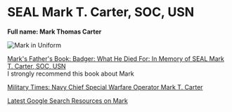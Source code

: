 # SEAL Mark T. Carter, SOC, USN #

**Full name: Mark Thomas Carter**

![Mark in Uniform](https://s3.amazonaws.com/static.militarytimes.com/thefallen/carter_mark_t_lg.jpg)

[Mark's Father's Book:   Badger: What He Died For: In Memory of SEAL Mark T. Carter, SOC, USN](https://www.amazon.com/Badger-What-Died-Memory-Carter/dp/1480941581/)<br>
I strongly recommend this book about Mark

[Military Times: Navy Chief Special Warfare Operator Mark T. Carter](https://thefallen.militarytimes.com/navy-chief-special-warfare-operator-mark-t-carter/3249859)

[Latest Google Search Resources on Mark](https://www.google.com/search?q=navy+seal+mark+thomas+carter) 

<!-- Rex: Learning Markdown -->

